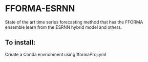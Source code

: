 # FFORMA-ESRNN
State of the art time series forecasting method that has the FFORMA ensemble learn from the ESRNN hybrid model and others.

## To install: <br>
Create a Conda envrionment using fformaProj.yml
